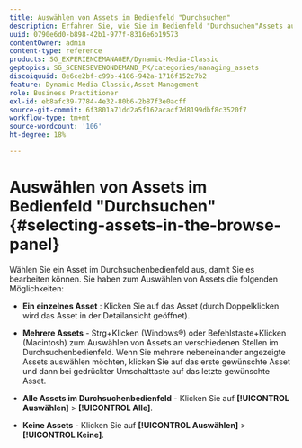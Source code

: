 ```yaml
---
title: Auswählen von Assets im Bedienfeld "Durchsuchen"
description: Erfahren Sie, wie Sie im Bedienfeld "Durchsuchen"Assets auswählen.
uuid: 0790e6d0-b898-42b1-977f-8316e6b19573
contentOwner: admin
content-type: reference
products: SG_EXPERIENCEMANAGER/Dynamic-Media-Classic
geptopics: SG_SCENESEVENONDEMAND_PK/categories/managing_assets
discoiquuid: 8e6ce2bf-c99b-4106-942a-1716f152c7b2
feature: Dynamic Media Classic,Asset Management
role: Business Practitioner
exl-id: eb8afc39-7784-4e32-80b6-2b87f3e0acff
source-git-commit: 6f3801a71dd2a5f162acacf7d8199dbf8c3520f7
workflow-type: tm+mt
source-wordcount: '106'
ht-degree: 18%

---
```


# Auswählen von Assets im Bedienfeld &quot;Durchsuchen&quot;{#selecting-assets-in-the-browse-panel}

Wählen Sie ein Asset im Durchsuchenbedienfeld aus, damit Sie es bearbeiten können. Sie haben zum Auswählen von Assets die folgenden Möglichkeiten:

* **Ein einzelnes Asset** : Klicken Sie auf das Asset (durch Doppelklicken wird das Asset in der Detailansicht geöffnet).

* **Mehrere Assets**  - Strg+Klicken (Windows®) oder Befehlstaste+Klicken (Macintosh) zum Auswählen von Assets an verschiedenen Stellen im Durchsuchenbedienfeld. Wenn Sie mehrere nebeneinander angezeigte Assets auswählen möchten, klicken Sie auf das erste gewünschte Asset und dann bei gedrückter Umschalttaste auf das letzte gewünschte Asset.

* **Alle Assets im Durchsuchenbedienfeld**  - Klicken Sie auf  **[!UICONTROL Auswählen]**  >  **[!UICONTROL Alle]**.

* **Keine Assets**  - Klicken Sie auf  **[!UICONTROL Auswählen]**  >  **[!UICONTROL Keine]**.
